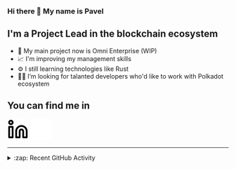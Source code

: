 ### Hi there 👋 My name is Pavel

## I'm a Project Lead in the blockchain ecosystem 

- 🚀 My main project now is Omni Enterprise (WIP)
- 📈 I'm improving my management skills
- ⚙️ I still learning technologies like Rust
- 🧑‍💻 I’m looking for talanted developers who'd like to work with Polkadot ecosystem

## You can find me in
[![website](./img/linkedin-light.svg)](https://www.linkedin.com/in/golovkinpl/)
[![website](./img/linkedin-dark.svg)](https://www.linkedin.com/in/golovkinpl/)

---

<details>
  <summary>:zap: Recent GitHub Activity</summary>
  
<!--START_SECTION:activity-->
1. ❗ Opened issue [#3343](https://github.com/novasamatech/nova-spektr/issues/3343) in [novasamatech/nova-spektr](https://github.com/novasamatech/nova-spektr)
2. 🗣 Commented on [#3333](https://github.com/novasamatech/nova-spektr/issues/3333#issuecomment-2729203400) in [novasamatech/nova-spektr](https://github.com/novasamatech/nova-spektr)
3. 🗣 Commented on [#3338](https://github.com/novasamatech/nova-spektr/issues/3338#issuecomment-2729192397) in [novasamatech/nova-spektr](https://github.com/novasamatech/nova-spektr)
4. 🗣 Commented on [#3300](https://github.com/novasamatech/nova-spektr/issues/3300#issuecomment-2729110404) in [novasamatech/nova-spektr](https://github.com/novasamatech/nova-spektr)
5. 🎉 Merged PR [#1210](https://github.com/novasamatech/metadata-portal/pull/1210) in [novasamatech/metadata-portal](https://github.com/novasamatech/metadata-portal)
<!--END_SECTION:activity-->

</details>
